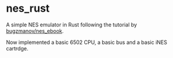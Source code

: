 # nes_rust

A simple NES emulator in Rust following the tutorial by [bugzmanov/nes_ebook](https://bugzmanov.github.io/nes_ebook).

Now implemented a basic 6502 CPU, a basic bus and a basic iNES cartrdge.
